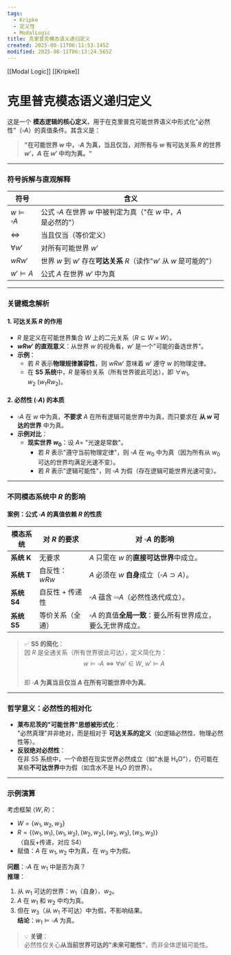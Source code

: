 ```yaml
---
tags:
  - Kripke
  - 定义性
  - ModalLogic
title: 克里普克模态语义递归定义
created: 2025-08-11T06:11:53.145Z
modified: 2025-08-11T06:13:24.565Z
---
```

[[Modal Logic]]
[[Kripke]]
# 克里普克模态语义递归定义
这是一个 **模态逻辑的核心定义**，用于在克里普克可能世界语义中形式化"必然性"（$\square A$）的真值条件。其含义是：  

> **"在可能世界 $w$ 中，$\square A$ 为真，当且仅当，对所有与 $w$ 有可达关系 $R$ 的世界 $w'$，$A$ 在 $w'$ 中均为真。"**

---

### **符号拆解与直观解释**
| 符号                      | 含义                                                          |
| ----------------------- | ----------------------------------------------------------- |
| $w \models \square A$ | 公式 $\square A$ 在世界 $w$ 中被判定为真（"在 $w$ 中，$A$ 是必然的"）   |
| $\iff$                | 当且仅当（等价定义）                                                  |
| $\forall w'$          | 对所有可能世界 $w'$                                              |
| $wRw'$                | 世界 $w$ 到 $w'$ 存在**可达关系** $R$（读作"$w'$ 从 $w$ 是可能的"） |
| $w' \models A$        | 公式 $A$ 在世界 $w'$ 中为真                                     |

---

### **关键概念解析**
#### 1. **可达关系 $R$ 的作用**
- $R$ 是定义在可能世界集合 $W$ 上的二元关系（$R \subseteq W \times W$）。  
- **$wRw'$ 的直观意义**：从世界 $w$ 的视角看，$w'$ 是一个"可能的备选世界"。  
- **示例**：  
  - 若 $R$ 表示**物理规律兼容性**，则 $wRw'$ 意味着 $w'$ 遵守 $w$ 的物理定律。  
  - 在 **S5 系统**中，$R$ 是等价关系（所有世界彼此可达），即 $\forall w_1, w_2 \ (w_1 R w_2)$。

#### 2. **必然性 ($\square A$) 的本质**
- $\square A$ 在 $w$ 中为真，**不要求** $A$ 在所有逻辑可能世界中为真，而只要求在 **从 $w$ 可达的世界** 中为真。  
- **示例对比**：  
  - **现实世界 $w_0$**：设 $A =$ "光速是常数"。  
    - 若 $R$ 表示"遵守当前物理定律"，则 $\square A$ 在 $w_0$ 中为真（因为所有从 $w_0$ 可达的世界均满足光速不变）。  
    - 若 $R$ 表示"逻辑可能性"，则 $\square A$ 为假（存在逻辑可能世界光速可变）。  

---

### **不同模态系统中 $R$ 的影响**
#### 案例：公式 $\square A$ 的真值依赖 $R$ 的性质
| **模态系统** | **对 $R$ 的要求**      | **对 $\square A$ 的影响**                              |
|--------------|-------------------------|---------------------------------------------------------|
| **系统 K**   | 无要求                  | $A$ 只需在 $w$ 的**直接可达世界**中成立。            |
| **系统 T**   | 自反性：$wRw$         | $A$ 必须在 $w$ **自身**成立（$\square A \supset A$）。 |
| **系统 S4**  | 自反性 + 传递性         | $\square A$ 蕴含 $\square \square A$（必然性迭代成立）。 |
| **系统 S5**  | 等价关系（全通）        | $\square A$ 的真值**全局一致**：要么所有世界成立，要么无世界成立。 |

> ✅ **S5 的简化**：  
> 因 $R$ 是全通关系（所有世界彼此可达），定义简化为：  
> $$
> w \models \square A \iff \forall w' \in W,\  w' \models A
> $$  
> 即 **$\square A$ 为真当且仅当 $A$ 在所有可能世界中为真**。

---

### **哲学意义：必然性的相对化**
- **莱布尼茨的"可能世界"思想被形式化**：  
  "必然真理"并非绝对，而是相对于 **可达关系的定义**（如逻辑必然性、物理必然性等）。  
- **反驳绝对必然性**：  
  在非 S5 系统中，一个命题在现实世界必然成立（如"水是 H₂O"），仍可能在某些**不可达世界**中为假（如含水不是 H₂O 的世界）。  

---

### **示例演算**
考虑框架 $\langle W, R \rangle$：  
- $W = \{ w_1, w_2, w_3 \}$  
- $R = \{ (w_1, w_1), (w_1, w_2), (w_2, w_2), (w_2, w_3), (w_3, w_3) \}$（自反+传递，对应 S4）  
- 赋值：$A$ 在 $w_1, w_2$ 中为真，在 $w_3$ 中为假。  

**问题**：$\square A$ 在 $w_1$ 中是否为真？  
**推理**：  
1. 从 $w_1$ 可达的世界：$w_1$（自身）、$w_2$。  
2. $A$ 在 $w_1$ 和 $w_2$ 中均为真。  
3. 但在 $w_3$（从 $w_1$ 不可达）中为假，不影响结果。  
**结论**：$w_1 \models \square A$ 为真。  

> 💡 **关键**：  
> 必然性仅关心**从当前世界可达的"未来可能性"**，而非全体逻辑可能性。